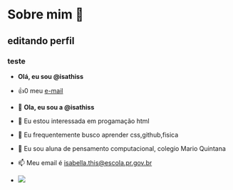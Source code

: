 # Sobre mim 🖤

## editando perfil
### teste

- **Olá, eu sou @isathiss**
- :+1:0 meu [e-mail](isabella.this@escola.pr.gov.br)

- 👋 **Ola, eu sou a @isathiss**
- 👀 Eu estou interessada em progamação html
- 🌱 Eu frequentemente busco aprender css,github,fisica
- 💞️ Eu sou aluna de pensamento computacional, colegio Mario Quintana 
- 📫 Meu email é isabella.this@escola.pr.gov.br 

<!---
isathiss/isathiss is a ✨ special ✨ repository because its `README.md` (this file) appears on your GitHub profile.
You can click the Preview link to take a look at your changes.
--->
- ![](https://media.tenor.com/HY51ixYD9fkAAAAC/super-princess-peach-princess-peach.gif)
